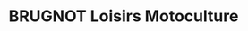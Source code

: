 ---
title: "BRUGNOT Loisirs Motoculture"
url: /champagnole/brugnot-loisirs-motoculture/
shop: magasin de campagne
---